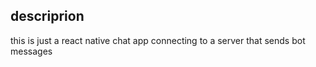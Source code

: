## descriprion

this is just a react native chat app connecting to a server that sends bot messages
